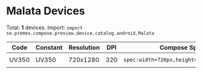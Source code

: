 # Malata Devices

Total: **1** devices. Import: `import se.premex.compose.preview.device.catalog.android.Malata`

| Code | Constant | Resolution | DPI | Compose Spec | Preview Usage |
|------|----------|------------|-----|-------------|---------------|
| UV350 | UV350 | 720x1280 | 320 | `spec:width=720px,height=1280px,dpi=320` | `@Preview(device = Malata.UV350)` |

<!-- Generated automatically. Do not edit manually. -->
